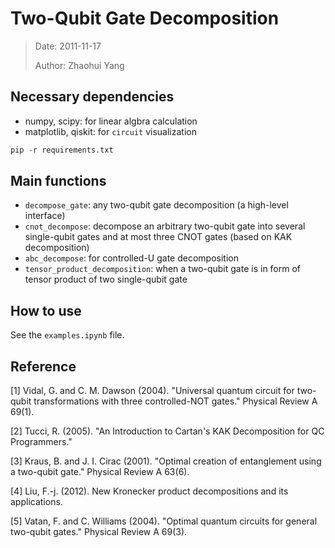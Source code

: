 # Two-Qubit Gate Decomposition

>Date: 2011-11-17
>
>Author: Zhaohui Yang

## Necessary dependencies
- numpy, scipy: for linear algbra  calculation
- matplotlib, qiskit: for `circuit` visualization
```python
pip -r requirements.txt
```

## Main functions

- `decompose_gate`: any two-qubit gate decomposition (a high-level interface)
- `cnot_decompose`: decompose an arbitrary two-qubit gate into several single-qubit gates and at most three CNOT gates (based on KAK decomposition)
- `abc_decompose`: for controlled-U gate decomposition
- `tensor_product_decomposition`: when a two-qubit gate is in form of tensor product of two single-qubit gate

## How to use

See the `examples.ipynb` file.

## Reference

[1] Vidal, G. and C. M. Dawson (2004). "Universal quantum circuit for two-qubit transformations with three controlled-NOT gates." Physical Review A 69(1).

[2] Tucci, R. (2005). "An Introduction to Cartan's KAK Decomposition for QC Programmers."

[3] Kraus, B. and J. I. Cirac (2001). "Optimal creation of entanglement using a two-qubit gate." Physical Review A 63(6).

[4] Liu, F.-j. (2012). New Kronecker product decompositions and its applications.

[5] Vatan, F. and C. Williams (2004). "Optimal quantum circuits for general two-qubit gates." Physical Review A 69(3).

